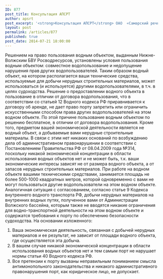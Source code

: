 ```yaml
---
ID: 877
post_title: Консультация АПСРТ
author: apsrt
post_excerpt: '<strong>Консультация АПСРТ</strong> ОАО  «Самарский речной порт» по вопросу  деятельности на водном объекте по добыче нерудных строительных материалов в соответствии с лицензией и решением на право пользования водным объектом.'
layout: post
permalink: /articles/877
published: true
post_date: 2014-07-21 18:00:00
---
```

Решением на право пользования водным объектом, выданным Нижне-Волжским БВУ Росводресурсов, установлены условия пользования водным объектом: совместное водопользование и недопущение нарушения прав других водопользователей. Таким образом водный объект, на котором располагается ваши технические средства, используемые для добычи нерудных строительных материалов, может использоваться (и используется) другими водопользователями, в т.ч. в целях судоходства.
Решение о предоставлении водного объекта в пользование в отличии от договора водопользования, что в соответствии со статьей 12 Водного кодекса РФ приравнивается к договору об аренде, не дает право порту запретить или ограничить искусственными способом права других водопользователей на этом водном объекте. По этой причине пользование водным объектом по решению бесплатное, в отличии от договора водопользования.
Кроме того, предметом вашей экономической деятельности является не водный объект, а добываемые вами нерудные строительные материалы. В связи с этим нет никаких оснований по возбуждению дела об административном правонарушении в соответствии с Постановлением Правительства РФ от 08.04.2009 года №314, поскольку никакой экономической концентрации в области использования водных объектов нет и не может быть, т.к. ваши экономические интересы зависят не от размера водного объекта, а от запасов нерудных строительных материалов.
При работе на водном объекте вашими техническими средствами, занимается площадь не более 500-1000 квадратных метров, которой одновременно с вами не могут пользоваться другие водопользователи на этом водном объекте.
Аналогичная ситуация с согласованием, согласно статье 9 Кодекса внутреннего водного транспорта РФ, добычи нерудных материалов на внутренних водных путях, полученное вами от Администрации Волжского бассейна, которым также не вводятся никакие ограничения для водно-транспортной деятельности на этом водном объекте и содержатся требования к порту по обеспечению безопасности судоходства.
На основании изложенного:
1. Ваша экономическая деятельность, связанная с добычей нерудных материалов и ее результат, не зависит от площади водного объекта, где осуществляется эта добыча.
2. В вашем случае никакой экономической концентрации в области использования водных объектов нет и тем самым порт не нарушает нормы статьи 40 Водного кодекса РФ.
3. Все претензии к порту вызваны неправильным пониманием смысла антимонопольного законодательства и никакого административного правонарушения порт, как юридическое лицо, не допускает.